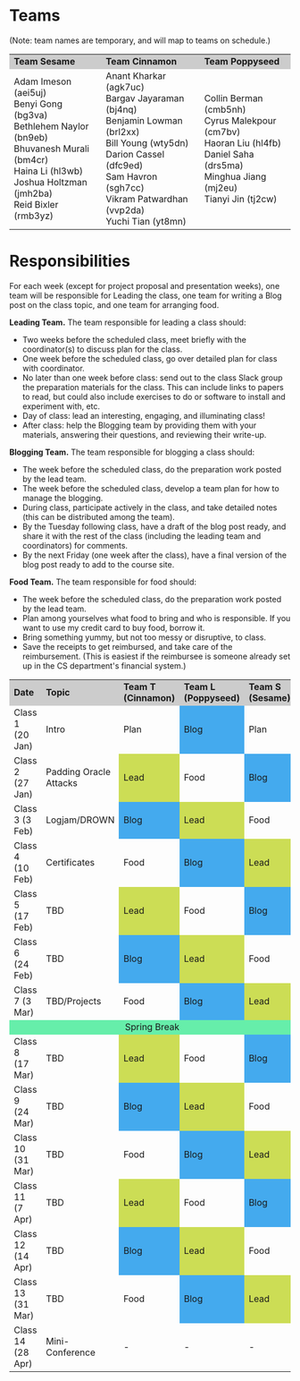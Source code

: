 # Teams

(Note: team names are temporary, and will map to teams on schedule.)

<table>
<tr bgcolor="#CCC"><td><b>Team Sesame</b></td><td><b>Team Cinnamon</b></td><td><b>Team Poppyseed</b></td></tr>
<tr>
<td>
Adam Imeson (aei5uj)<Br>
Benyi Gong (bg3va)<br>
Bethlehem Naylor (bn9eb)<br>
Bhuvanesh Murali (bm4cr)<br>
Haina Li (hl3wb)<br>
Joshua Holtzman	(jmh2ba)<br>
Reid Bixler (rmb3yz)<br>
</td>
<td>
Anant Kharkar (agk7uc)<br>
Bargav Jayaraman (bj4nq)<br>
Benjamin Lowman	(brl2xx)<br>
Bill Young (wty5dn)<br>
Darion Cassel (dfc9ed)<br>
Sam Havron (sgh7cc)<br>
Vikram Patwardhan (vvp2da)<br>
Yuchi Tian (yt8mn)<br>
</td>
<td>
Collin Berman (cmb5nh)<br>
Cyrus Malekpour	(cm7bv)<br>
Haoran Liu (hl4fb)<br>
Daniel Saha (drs5ma)<br>
Minghua Jiang (mj2eu)<br>
Tianyi Jin (tj2cw)<br>
</td>
</tr>
</table>

</table>

# Responsibilities

For each week (except for project proposal and presentation weeks),
one team will be responsible for Leading the class, one team for
writing a Blog post on the class topic, and one team for arranging
food. 

**Leading Team.**  The team responsible for leading a class should:

- Two weeks before the scheduled class, meet briefly with the coordinator(s) to discuss plan for the class.
- One week before the scheduled class, go over detailed plan for class with coordinator.
- No later than one week before class: send out to the class Slack group the preparation materials for the class.  This can include links to papers to read, but could also include exercises to do or software to install and experiment with, etc.
- Day of class: lead an interesting, engaging, and illuminating class!
- After class: help the Blogging team by providing them with your materials, answering their questions, and reviewing their write-up.

**Blogging Team.** The team responsible for blogging a class should:

- The week before the scheduled class, do the preparation work posted by the lead team.
- The week before the scheduled class, develop a team plan for how to manage the blogging.
- During class, participate actively in the class, and take detailed notes (this can be distributed among the team).
- By the Tuesday following class, have a draft of the blog post ready, and share it with the rest of the class (including the leading team and coordinators) for comments.
- By the next Friday (one week after the class), have a final version of the blog post ready to add to the course site.

**Food Team.** The team responsible for food should:

- The week before the scheduled class, do the preparation work posted by the lead team.
- Plan among yourselves what food to bring and who is responsible.  If
  you want to use my credit card to buy food, borrow it.
- Bring something yummy, but not too messy or disruptive, to class.
- Save the receipts to get reimbursed, and take care of the
  reimbursement. (This is easiest if the reimbursee is someone already
  set up in the CS department's financial system.)

<table>
<tr bgcolor="#CCC"><td><b>Date</b></td><td><b>Topic</b></td><td width=12%><b>Team T (Cinnamon)</b></td><td width=12%><b>Team L (Poppyseed)</b></td><td width=12%><b>Team S (Sesame)</b></td></tr>

<tr><td>Class 1 (20 Jan)</td><td>Intro</td><td>Plan</td><td bgcolor="#44AAEE">Blog</td><td>Plan</td></tr>

<tr><td>Class 2 (27 Jan)</td><td>Padding Oracle Attacks</td><td bgcolor="#CCDD55">Lead</td><td>Food</td><td bgcolor="#44AAEE">Blog</td></tr>
<tr><td>Class 3 (3 Feb)</td><td>Logjam/DROWN</td><td bgcolor="#44AAEE">Blog</td><td bgcolor="#CCDD55">Lead</td><td>Food</td></tr>
<tr><td>Class 4 (10 Feb)</td><td>Certificates</td><td>Food</td><td bgcolor="#44AAEE">Blog</td><td bgcolor="#CCDD55">Lead</td></tr>
<tr><td>Class 5 (17 Feb)</td><td>TBD</td><td bgcolor="#CCDD55">Lead</td><td>Food</td><td bgcolor="#44AAEE">Blog</td></tr>
<tr><td>Class 6 (24 Feb)</td><td>TBD</td><td bgcolor="#44AAEE">Blog</td><td bgcolor="#CCDD55">Lead</td><td>Food</td></tr>
<tr><td>Class 7 (3 Mar)</td><td>TBD/Projects</td><td>Food</td><td bgcolor="#44AAEE">Blog</td><td bgcolor="#CCDD55">Lead</td></tr>
<tr><td bgcolor="#66EEAA" style="text-align:center" colspan=5>Spring Break</td></tr>
<tr><td>Class 8 (17 Mar)</td><td>TBD</td><td bgcolor="#CCDD55">Lead</td><td>Food</td><td bgcolor="#44AAEE">Blog</td></tr>
<tr><td>Class 9 (24 Mar)</td><td>TBD</td><td bgcolor="#44AAEE">Blog</td><td bgcolor="#CCDD55">Lead</td><td>Food</td></tr>
<tr><td>Class 10 (31 Mar)</td><td>TBD</td><td>Food</td><td bgcolor="#44AAEE">Blog</td><td bgcolor="#CCDD55">Lead</td></tr>
<tr><td>Class 11 (7 Apr)</td><td>TBD</td><td bgcolor="#CCDD55">Lead</td><td>Food</td><td bgcolor="#44AAEE">Blog</td></tr>
<tr><td>Class 12 (14 Apr)</td><td>TBD</td><td bgcolor="#44AAEE">Blog</td><td bgcolor="#CCDD55">Lead</td><td>Food</td></tr>
<tr><td>Class 13 (31 Mar)</td><td>TBD</td><td>Food</td><td bgcolor="#44AAEE">Blog</td><td bgcolor="#CCDD55">Lead</td></tr>
<tr><td>Class 14 (28 Apr)</td><td>Mini-Conference</td><td>-</td><td>-</td><td>-</td></tr>
</table>

